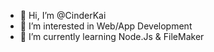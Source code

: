 - 👋 Hi, I’m @CinderKai
- 👀 I’m interested in Web/App Development
- 🌱 I’m currently learning Node.Js & FileMaker

<!---
CinderKai/CinderKai is a ✨ special ✨ repository because its `README.md` (this file) appears on your GitHub profile.
You can click the Preview link to take a look at your changes.
--->
